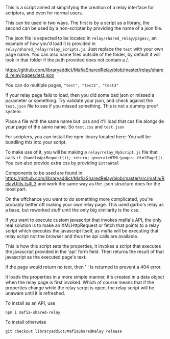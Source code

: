 This is a script aimed at simplifying the creation of a relay interface for scriptors, and even for normal users.

This can be used in two ways. The first is by a script as a library, the second can be used by a non-scripter by providing the name of a json file.

The json file is expected to be located in `relay/shared_relay/pages/`, an example of how you'd load it is provided in `relay/shared_relay/relay_Scripts.js`. Just replace the `test` with your own page name. You can also name files outside of the folder, by default it will look in that folder if the path provided does not contain a /.

https://github.com/libraryaddict/MafiaSharedRelay/blob/master/relay/shared_relay/pages/test.json

You can do multiple pages, `"test", "test2", "test3"`

If your relay page fails to load, then you did some bad json or missed a parameter or something. Try validate your json, and check against the `test.json` file to see if you missed something. This is not a dummy proof system.

Place a file with the same name but .css and it'll load that css file alongside your page of the same name. So `test.css` and `test.json`

For scripters, you can install the npm library located here:
You will be bundling this into your script.

To make use of it, you will be making a `relay/relay_MyScript.js` file that calls `if (handleApiRequest()); return; generateHTML(pages: HtmlPage[])`. You can also provide extra css by providing `ExtraHtml`

Components to be used are found in https://github.com/libraryaddict/MafiaSharedRelay/blob/master/src/mafia/RelayUtils.ts#L3 and work the same way as the .json structure does for the most part.

On the offchance you want to do something more complicated, you're probably better off making your own relay page. This used garbo's relay as a base, but reworked stuff until the only big similarity is the css.

If you want to execute custom javascript that invokes mafia's API, the only real solution is to make an XMLHttpRequest or fetch that points to a relay script which executes the javascript itself, as mafia will be executing that relay script not the browser and thus the api calls are available.

This is how this script sets the properties, it invokes a script that executes the javascript provided in the 'api' form field. Then returns the result of that javascript as the executed page's text.

If the page would return no text, then ' ' is returned to prevent a 404 error.

It loads the properties in a more simple manner, it's created in a data object when the relay page is first invoked. Which of course means that if the properties change while the relay script is open, the relay script will be unaware until it is refreshed.

To install as an API, use

`npm i mafia-shared-relay`

To install otherwise

`git checkout libraryaddict/MafiaSharedRelay release`
